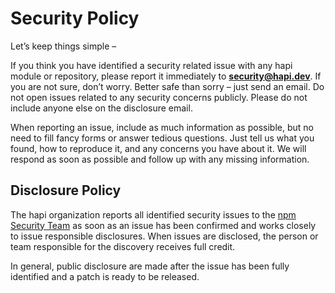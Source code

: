 # Security Policy

Let’s keep things simple –

If you think you have identified a security related issue with any hapi module or repository, please report it immediately to **security@hapi.dev**. If you are not sure, don’t worry. Better safe than sorry – just send an email. Do not open issues related to any security concerns publicly. Please do not include anyone else on the disclosure email.

When reporting an issue, include as much information as possible, but no need to fill fancy forms or answer tedious questions. Just tell us what you found, how to reproduce it, and any concerns you have about it. We will respond as soon as possible and follow up with any missing information.

## Disclosure Policy

The hapi organization reports all identified security issues to the [npm Security Team](https://www.npmjs.com/advisories) as soon as an issue has been confirmed and works closely to issue responsible disclosures. When issues are disclosed, the person or team responsible for the discovery receives full credit.

In general, public disclosure are made after the issue has been fully identified and a patch is ready to be released.
